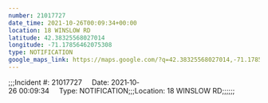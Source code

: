 ```yaml
---
number: 21017727
date_time: 2021-10-26T00:09:34+00:00
location: 18 WINSLOW RD
latitude: 42.38325568027014
longitude: -71.17856462075308
type: NOTIFICATION
google_maps_link: https://maps.google.com/?q=42.38325568027014,-71.17856462075308
---
```


;;;Incident #: 21017727     Date: 2021‐10‐26 00:09:34     Type: NOTIFICATION;;;Location: 18 WINSLOW RD;;;;;;
